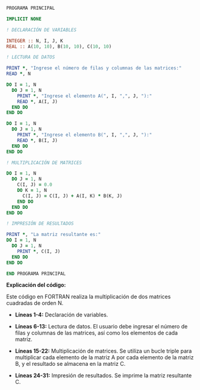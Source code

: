 ```fortran
PROGRAMA PRINCIPAL

IMPLICIT NONE

! DECLARACIÓN DE VARIABLES

INTEGER :: N, I, J, K
REAL :: A(10, 10), B(10, 10), C(10, 10)

! LECTURA DE DATOS

PRINT *, "Ingrese el número de filas y columnas de las matrices:"
READ *, N

DO I = 1, N
  DO J = 1, N
    PRINT *, "Ingrese el elemento A(", I, ",", J, "):"
    READ *, A(I, J)
  END DO
END DO

DO I = 1, N
  DO J = 1, N
    PRINT *, "Ingrese el elemento B(", I, ",", J, "):"
    READ *, B(I, J)
  END DO
END DO

! MULTIPLICACIÓN DE MATRICES

DO I = 1, N
  DO J = 1, N
    C(I, J) = 0.0
    DO K = 1, N
      C(I, J) = C(I, J) + A(I, K) * B(K, J)
    END DO
  END DO
END DO

! IMPRESIÓN DE RESULTADOS

PRINT *, "La matriz resultante es:"
DO I = 1, N
  DO J = 1, N
    PRINT *, C(I, J)
  END DO
END DO

END PROGRAMA PRINCIPAL
```

**Explicación del código:**

Este código en FORTRAN realiza la multiplicación de dos matrices cuadradas de orden N.

* **Líneas 1-4:** Declaración de variables.

* **Líneas 6-13:** Lectura de datos. El usuario debe ingresar el número de filas y columnas de las matrices, así como los elementos de cada matriz.

* **Líneas 15-22:** Multiplicación de matrices. Se utiliza un bucle triple para multiplicar cada elemento de la matriz A por cada elemento de la matriz B, y el resultado se almacena en la matriz C.

* **Líneas 24-31:** Impresión de resultados. Se imprime la matriz resultante C.